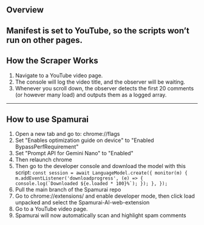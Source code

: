 ## Overview
Manifest is set to YouTube, so the scripts won’t run on other pages.
---

## How the Scraper Works

1. Navigate to a YouTube video page.  
2. The console will log the video title, and the observer will be waiting.  
3. Whenever you scroll down, the observer detects the first 20 comments (or however many load) and outputs them as a logged array.

---

## How to use Spamurai

1. Open a new tab and go to: chrome://flags
2. Set "Enables optimization guide on device" to "Enabled BypassPerfRequirement"
3. Set "Prompt API for Gemini Nano" to "Enabled"
4. Then relaunch chrome
4. Then go to the developer console and download the model with this script: 
``const session = await LanguageModel.create({
  monitor(m) {
    m.addEventListener('downloadprogress', (e) => {
      console.log(`Downloaded ${e.loaded * 100}%`);
    });
  },
});``
5. Pull the main branch of the Spamurai repo
6. Go to chrome://extensions/ and enable developer mode, then click load unpacked and select the Spamurai-AI-web-extension
7. Go to a YouTube video page.  
8. Spamurai will now automatically scan and highlight spam comments




